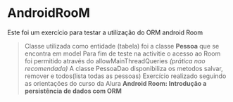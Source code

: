 # AndroidRooM
Este foi um exercício para testar a utilização do ORM android Room
> Classe utilizada como entidade (tabela) foi a classe **Pessoa** que se encontra em model
> Para fim de teste na activitie o acesso ao Room foi permitido através do allowMainThreadQueries _(prática nao recomendada)_
> A classe PessoaDao disponibiliza os metodos salvar, remover e todos(lista todas as pessoas)
> Exercício realizado seguindo as orientações do curso da Alura
**Android Room: Introdução a persistência de dados com ORM**

  
  
